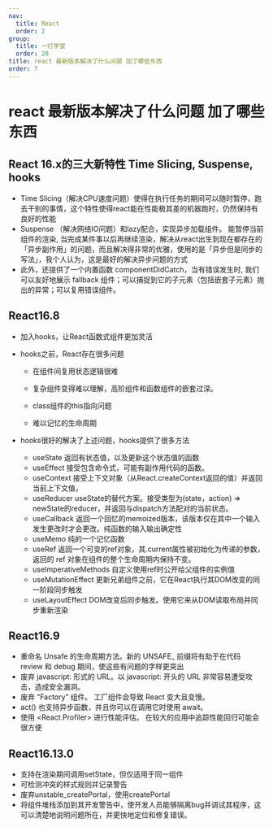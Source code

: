 ```yaml
---
nav:
  title: React
  order: 2
group:
  title: 一灯学堂
  order: 20
title: react 最新版本解决了什么问题 加了哪些东西
order: 7
---
```


# react 最新版本解决了什么问题 加了哪些东西

## React 16.x的三大新特性 Time Slicing, Suspense, hooks

- Time Slicing（解决CPU速度问题）使得在执行任务的期间可以随时暂停，跑去干别的事情，这个特性使得react能在性能极其差的机器跑时，仍然保持有良好的性能
- Suspense （解决网络IO问题）和lazy配合，实现异步加载组件。 能暂停当前组件的渲染, 当完成某件事以后再继续渲染，解决从react出生到现在都存在的「异步副作用」的问题，而且解决得非常的优雅，使用的是「异步但是同步的写法」，我个人认为，这是最好的解决异步问题的方式
- 此外，还提供了一个内置函数 componentDidCatch，当有错误发生时, 我们可以友好地展示 fallback 组件；可以捕捉到它的子元素（包括嵌套子元素）抛出的异常；可以复用错误组件。

## React16.8

- 加入hooks，让React函数式组件更加灵活

- hooks之前，React存在很多问题

  - 在组件间复用状态逻辑很难

  - 复杂组件变得难以理解，高阶组件和函数组件的嵌套过深。
  - class组件的this指向问题
  - 难以记忆的生命周期

- hooks很好的解决了上述问题，hooks提供了很多方法

  - useState 返回有状态值，以及更新这个状态值的函数
  - useEffect 接受包含命令式，可能有副作用代码的函数。
  - useContext 接受上下文对象（从React.createContext返回的值）并返回当前上下文值，
  - useReducer useState的替代方案。接受类型为(state，action) => newState的reducer，并返回与dispatch方法配对的当前状态。
  - useCallback 返回一个回忆的memoized版本，该版本仅在其中一个输入发生更改时才会更改。纯函数的输入输出确定性
  - useMemo 纯的一个记忆函数
  - useRef 返回一个可变的ref对象，其.current属性被初始化为传递的参数，返回的 ref 对象在组件的整个生命周期内保持不变。
  - useImperativeMethods 自定义使用ref时公开给父组件的实例值
  - useMutationEffect 更新兄弟组件之前，它在React执行其DOM改变的同一阶段同步触发
  - useLayoutEffect DOM改变后同步触发。使用它来从DOM读取布局并同步重新渲染

## React16.9

- 重命名 Unsafe 的生命周期方法。新的 UNSAFE_ 前缀将有助于在代码 review 和 debug 期间，使这些有问题的字样更突出
- 废弃 javascript: 形式的 URL。以 javascript: 开头的 URL 非常容易遭受攻击，造成安全漏洞。
- 废弃 “Factory” 组件。 工厂组件会导致 React 变大且变慢。
- act() 也支持异步函数，并且你可以在调用它时使用 await。
- 使用 <React.Profiler> 进行性能评估。 在较大的应用中追踪性能回归可能会很方便

## React16.13.0

- 支持在渲染期间调用setState，但仅适用于同一组件
- 可检测冲突的样式规则并记录警告
- 废弃unstable_createPortal，使用createPortal
- 将组件堆栈添加到其开发警告中，使开发人员能够隔离bug并调试其程序，这可以清楚地说明问题所在，并更快地定位和修复错误。

